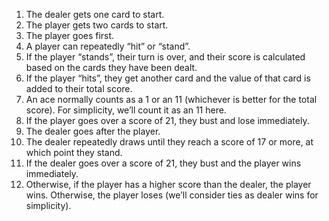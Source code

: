 
1)    The dealer gets one card to start.
2)    The player gets two cards to start.
3)    The player goes first.
4)    A player can repeatedly “hit” or “stand”.
5)    If the player “stands”, their turn is over, and their score is calculated based on the cards they have been dealt.
6)    If the player “hits”, they get another card and the value of that card is added to their total score.
7)    An ace normally counts as a 1 or an 11 (whichever is better for the total score). For simplicity, we’ll count it as an 11 here.
9)    If the player goes over a score of 21, they bust and lose immediately.
10)   The dealer goes after the player.
11)   The dealer repeatedly draws until they reach a score of 17 or more, at which point they stand.
12)   If the dealer goes over a score of 21, they bust and the player wins immediately.
13)   Otherwise, if the player has a higher score than the dealer, the player wins. Otherwise, the player loses (we’ll consider ties as dealer wins for simplicity).